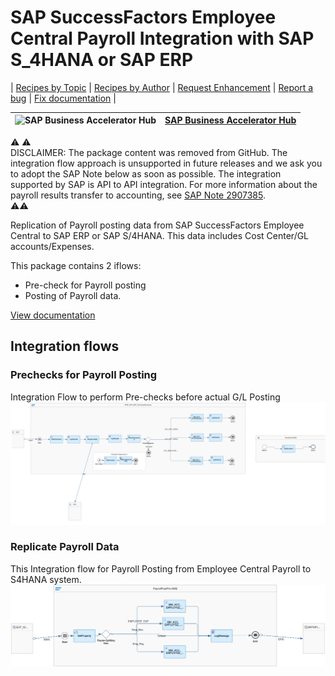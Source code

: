 # SAP SuccessFactors Employee Central Payroll Integration with SAP S_4HANA or SAP ERP

\| [Recipes by Topic](../../readme.md ) \| [Recipes by Author](../../author.md ) \| [Request Enhancement](https://github.com/SAP-samples/cloud-integration-flow/issues/new?assignees=&labels=Recipe%20Fix,enhancement&template=recipe-request.md&title=ImproveSAP%20SuccessFactors%20Employee%20Central%20Payroll%20Integration%20with%20SAP%20S_4HANA%20or%20SAP%20ERP ) \| [Report a bug](https://github.com/SAP-samples/cloud-integration-flow/issues/new?assignees=&labels=Recipe%20Fix,bug&template=bug_report.md&title=Issue%20withSAP%20SuccessFactors%20Employee%20Central%20Payroll%20Integration%20with%20SAP%20S_4HANA%20or%20SAP%20ERP ) \| [Fix documentation](https://github.com/SAP-samples/cloud-integration-flow/issues/new?assignees=&labels=Recipe%20Fix,documentation&template=bug_report.md&title=Docu%20fixSAP%20SuccessFactors%20Employee%20Central%20Payroll%20Integration%20with%20SAP%20S_4HANA%20or%20SAP%20ERP ) \|

![SAP Business Accelerator Hub](https://github.com/SAPAPIBusinessHub.png?size=50 ) | [SAP Business Accelerator Hub](https://api.sap.com/allcommunity) |
----|----|

:warning: :warning: \
DISCLAIMER: The package content was removed from GitHub. The integration flow approach is unsupported in future releases and we ask you to adopt the SAP Note below as soon as possible. The integration supported by SAP is API to API integration. For more information about the payroll results transfer to accounting, see [SAP Note 2907385](https://me.sap.com/notes/2907385). \
:warning::warning:

Replication of Payroll posting data from SAP SuccessFactors Employee Central to SAP ERP or SAP S/4HANA. This data includes Cost Center/GL accounts/Expenses.

This package contains 2 iflows:

* Pre-check for Payroll posting
* Posting of Payroll data.

[View documentation](ConfigGuide_PayrollPostingFromSAPSucccessfactorsEmployeeCentralPayrolltoS4HANAorSAPERP.pdf)

## Integration flows

### Prechecks for Payroll Posting
Integration Flow to perform Pre-checks before actual G/L Posting\
![Prechecks for Payroll Posting](prechecks-for-payroll-posting.png)

### Replicate Payroll Data
This Integration flow for Payroll Posting from Employee Central Payroll to S4HANA system.\
![Replicate Payroll Data](replicate-payroll-data.png)
